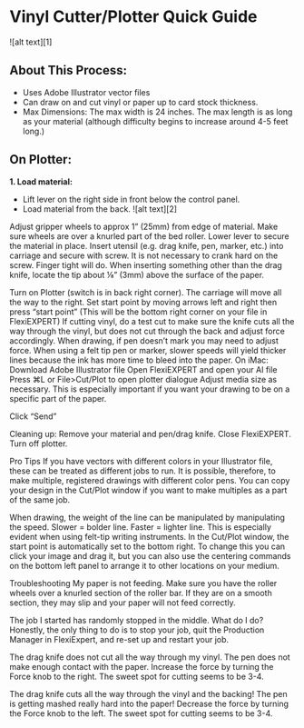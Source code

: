 # Vinyl Cutter/Plotter Quick Guide
![alt text][1]
## About This Process:
- Uses Adobe Illustrator vector files 
- Can draw on and cut vinyl or paper up to card stock thickness.
- Max Dimensions: The max width is 24 inches.  The max length is as long as your material (although difficulty begins to increase around 4-5 feet long.)

## On Plotter:
**1. Load material:**
  - Lift lever on the right side in front below the control panel.
  - Load material from the back.
![alt text][2]

Adjust gripper wheels to approx 1” (25mm) from edge of material.  Make sure wheels are over a knurled part of the bed roller.
Lower lever to secure the material in place.
Insert utensil (e.g. drag knife, pen, marker, etc.) into carriage and secure with screw.
It is not necessary to crank hard on the screw.  Finger tight will do.  When inserting something other than the drag knife, locate the tip about ⅛” (3mm) above the surface of the paper.

Turn on Plotter (switch is in back right corner).  The carriage will move all the way to the right.
Set start point by moving arrows left and right then press “start point” 
(This will be the bottom right corner on your file in FlexiEXPERT)
If cutting vinyl, do a test cut to make sure the knife cuts all the way through the vinyl, but  does not cut through the back and adjust force accordingly.  When drawing, if pen doesn’t mark you may need to adjust force.  When using a felt tip pen or marker, slower speeds will yield thicker lines because the ink has more time to bleed into the paper.
On iMac:
Download Adobe Illustrator file 
Open FlexiEXPERT and open your AI file
Press ⌘L or File>Cut/Plot  to open plotter dialogue
Adjust media size as necessary.  This is especially important if you want your drawing to be on a specific part of the paper.

Click “Send”


Cleaning up:
Remove your material and pen/drag knife.
Close FlexiEXPERT.
Turn off plotter.


Pro Tips
If you have vectors with different colors in your Illustrator file, these can be treated as different jobs to run.  It is possible, therefore, to make multiple, registered drawings with different color pens.
You can copy your design in the Cut/Plot window if you want to make multiples as a part of the same job.

When drawing, the weight of the line can be manipulated by manipulating the speed.  Slower = bolder line.  Faster = lighter line.  This is especially evident when using felt-tip writing instruments.
In the Cut/Plot window, the start point is automatically set to the bottom right.  To change this you can click your image and drag it, but you can also use the centering commands on the bottom left panel to arrange it to other locations on your medium.

Troubleshooting
My paper is not feeding.
Make sure you have the roller wheels over a knurled section of the roller bar.  If they are on a smooth section, they may slip and your paper will not feed correctly.


The job I started has randomly stopped in the middle. What do I do?
Honestly, the only thing to do is to stop your job, quit the Production Manager in FlexiExpert, and re-set up and restart your job.


The drag knife does not cut all the way through my vinyl.  The pen does not make enough contact with the paper.
Increase the force by turning the Force knob to the right.  The sweet spot for cutting seems to be 3-4.


The drag knife cuts all the way through the vinyl and the backing!  The pen is getting mashed really hard into the paper!
Decrease the force by turning the Force knob to the left.  The sweet spot for cutting seems to be 3-4.






